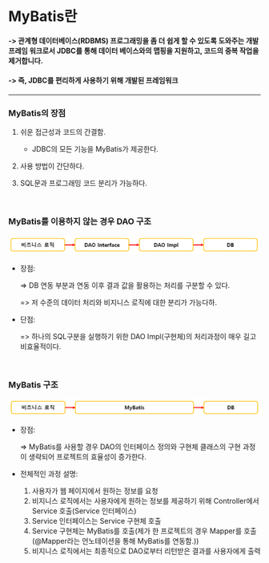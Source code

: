# MyBatis란 

#### -> 관계형 데이터베이스(RDBMS) 프로그래밍을 좀 더 쉽게 할 수 있도록 도와주는 개발 프레임 워크로서 JDBC를 통해 데이터 베이스와의 맵핑을 지원하고, 코드의 중복 작업을 제거합니다. 
#### -> 즉, JDBC를 편리하게 사용하기 위해 개발된 프레임워크

<hr>

### MyBatis의 장점
1. 쉬운 접근성과 코드의 간결함.

    * JDBC의 모든 기능을 MyBatis가 제공한다.

2. 사용 방법이 간단하다.

3. SQL문과 프로그래밍 코드 분리가 가능하다.

<br>

### MyBatis를 이용하지 않는 경우 DAO 구조

![](2023-07-24-15-23-57.png)

* 장점: 
    
    => DB 연동 부분과 연동 이후 결과 값을 활용하는 처리를 구분할 수 있다.
    
    => 저 수준의 데이터 처리와 비지니스 로직에 대한 분리가 가능다하.

* 단점:

    => 하나의 SQL구분을 실행하기 위한 DAO Impl(구현체)의 처리과정이 매우 길고 비효율적이다.

<br>

### MyBatis 구조

![](2023-07-24-15-26-51.png)

* 장점: 

    => MyBatis를 사용할 경우 DAO의 인터페이스 정의와 구현체 클래스의 구현 과정이 생략되어 프로젝트의 효율성이 증가한다.

* 전체적인 과정 설명:

    1. 사용자가 웹 페이지에서 원하는 정보를 요청
    2. 비지니스 로직에서는 사용자에게 원하는 정보를 제공하기 위해 Controller에서 Service 호출(Service 인터페이스)
    3. Service 인터페이스는 Service 구현체 호출
    4. Service 구현체는 MyBatis를 호출(제가 한 프로젝트의 경우 Mapper를 호출(@Mapper라는 언노테이션을 통해 MyBatis를 연동함.))
    5. 비지니스 로직에서는 최종적으로 DAO로부터 리턴받은 결과를 사용자에게 출력

